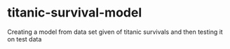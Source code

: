 # titanic-survival-model
Creating a model from data set given of titanic survivals and then testing it on test data
